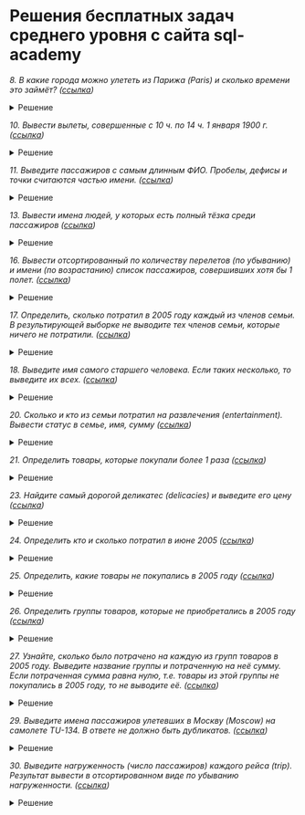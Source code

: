# Решения бесплатных задач среднего уровня с сайта sql-academy 

*8. В какие города можно улететь из Парижа (Paris) и сколько времени это займёт? ([ссылка](https://sql-academy.org/ru/trainer/tasks/8))*

<details>
<summary>Решение</summary>

``` sql
SELECT town_to,
	TIMEDIFF(time_in, time_out) AS flight_time
FROM trip
WHERE town_from = 'Paris';
```
</details>

*10. Вывести вылеты, совершенные с 10 ч. по 14 ч. 1 января 1900 г. ([ссылка](https://sql-academy.org/ru/trainer/tasks/10))*

<details>
<summary>Решение</summary>

``` sql
SELECT *
FROM trip
WHERE time_out BETWEEN '1900-01-01 10:00:00' AND '1900-01-01 14:00:00'
```
</details>

*11. Выведите пассажиров с самым длинным ФИО. Пробелы, дефисы и точки считаются частью имени. ([ссылка](https://sql-academy.org/ru/trainer/tasks/11))*

<details>
<summary>Решение</summary>

``` sql
SELECT name
FROM passenger
WHERE LENGTH(name) = (
		SELECT max(LENGTH(name))
		FROM passenger
	);
```
</details>

*13. Вывести имена людей, у которых есть полный тёзка среди пассажиров ([ссылка](https://sql-academy.org/ru/trainer/tasks/13))*

<details>
<summary>Решение</summary>

``` sql
SELECT name
FROM Passenger
GROUP BY name
HAVING COUNT(name) > 1;
```
</details>

*16. Вывести отсортированный по количеству перелетов (по убыванию) и имени (по возрастанию) список пассажиров, совершивших хотя бы 1 полет. ([ссылка](https://sql-academy.org/ru/trainer/tasks/16))*

<details>
<summary>Решение</summary>

``` sql
SELECT name,
	COUNT(passenger) AS COUNT
FROM Passenger p
	LEFT JOIN Pass_in_trip pit ON pit.passenger = p.id
GROUP BY p.id
HAVING COUNT(passenger) >= 1
ORDER BY 2 DESC,
	1
```
</details>

*17. Определить, сколько потратил в 2005 году каждый из членов семьи. В результирующей выборке не выводите тех членов семьи, которые ничего не потратили. ([ссылка](https://sql-academy.org/ru/trainer/tasks/17))*

<details>
<summary>Решение</summary>

``` sql
SELECT member_name,
	STATUS,
	sum(amount * unit_price) AS 'costs'
FROM FamilyMembers
	JOIN Payments ON FamilyMembers.member_id = Payments.family_member
WHERE YEAR(date) = 2005
GROUP BY member_name,
	STATUS;
```
</details>

*18. Выведите имя самого старшего человека. Если таких несколько, то выведите их всех. ([ссылка](https://sql-academy.org/ru/trainer/tasks/18))*

<details>
<summary>Решение</summary>

``` sql
SELECT member_name
FROM FamilyMembers
WHERE birthday = (
		SELECT min(birthday)
		FROM FamilyMembers
	);
```
</details>

*20. Сколько и кто из семьи потратил на развлечения (entertainment). Вывести статус в семье, имя, сумму ([ссылка](https://sql-academy.org/ru/trainer/tasks/20))*

<details>
<summary>Решение</summary>

``` sql
SELECT STATUS,
	member_name,
	sum(amount * unit_price) AS costs
FROM FamilyMembers
	JOIN Payments ON FamilyMembers.member_id = Payments.family_member
	JOIN Goods ON Payments.good = Goods.good_id
	JOIN GoodTypes ON Goods.type = GoodTypes.good_type_id
WHERE good_type_name = 'entertainment'
GROUP BY STATUS,
	member_name;
```
</details>

*21. Определить товары, которые покупали более 1 раза ([ссылка](https://sql-academy.org/ru/trainer/tasks/21))*

<details>
<summary>Решение</summary>

``` sql
SELECT good_name
FROM Goods
	JOIN Payments ON Goods.good_id = Payments.good
GROUP BY good
HAVING COUNT(good) > 1;
```
</details>

*23. Найдите самый дорогой деликатес (delicacies) и выведите его цену ([ссылка](https://sql-academy.org/ru/trainer/tasks/23))*

<details>
<summary>Решение</summary>

``` sql
SELECT good_name,
	unit_price
FROM GoodTypes
	INNER JOIN Goods ON good_type_id = TYPE
	INNER JOIN Payments ON good_id = good
WHERE good_type_name = 'delicacies'
ORDER BY unit_price DESC
LIMIT 1
```
</details>

*24. Определить кто и сколько потратил в июне 2005 ([ссылка](https://sql-academy.org/ru/trainer/tasks/24))*

<details>
<summary>Решение</summary>

``` sql
SELECT member_name,
	SUM(amount * unit_price) AS costs
FROM FamilyMembers
	INNER JOIN Payments ON member_id = family_member
WHERE YEAR(date) = 2005
	AND MONTH(date) = 06
GROUP BY member_name
```
</details>

*25. Определить, какие товары не покупались в 2005 году ([ссылка](https://sql-academy.org/ru/trainer/tasks/25))*

<details>
<summary>Решение</summary>

``` sql
SELECT good_name
FROM Goods
WHERE good_name NOT IN (
		SELECT DISTINCT good_name
		FROM Goods
			INNER JOIN Payments ON good_id = good
		WHERE YEAR(date) = 2005
	)
```
</details>

*26. Определить группы товаров, которые не приобретались в 2005 году ([ссылка](https://sql-academy.org/ru/trainer/tasks/26))*

<details>
<summary>Решение</summary>

``` sql
SELECT good_type_name
FROM GoodTypes
WHERE good_type_name NOT IN (
		SELECT DISTINCT gt.good_type_name
		FROM payments p
			JOIN goods g ON p.good = g.good_id
			JOIN GoodTypes gt ON g.type = gt.good_type_id
		WHERE year(p.date) = '2005'
	)
```
</details>

*27. Узнайте, сколько было потрачено на каждую из групп товаров в 2005 году. Выведите название группы и потраченную на неё сумму. Если потраченная сумма равна нулю, т.е. товары из этой группы не покупались в 2005 году, то не выводите её. ([ссылка](https://sql-academy.org/ru/trainer/tasks/27))*

<details>
<summary>Решение</summary>

``` sql
SELECT gt.good_type_name,
	sum(amount * unit_price) AS costs
FROM payments p
	JOIN goods g ON p.good = g.good_id
	JOIN GoodTypes gt ON g.type = gt.good_type_id
WHERE year(p.date) = '2005'
GROUP BY 1
```
</details>

*29. Выведите имена пассажиров улетевших в Москву (Moscow) на самолете TU-134. В ответе не должно быть дубликатов. ([ссылка](https://sql-academy.org/ru/trainer/tasks/29))*

<details>
<summary>Решение</summary>

``` sql
SELECT DISTINCT name
FROM Passenger
	JOIN Pass_in_trip ON Passenger.id = Pass_in_trip.passenger
	JOIN Trip ON Pass_in_trip.trip = Trip.id
WHERE town_to = 'Moscow'
	AND plane = 'TU-134';
```
</details>

*30. Выведите нагруженность (число пассажиров) каждого рейса (trip). Результат вывести в отсортированном виде по убыванию нагруженности. ([ссылка](https://sql-academy.org/ru/trainer/tasks/30))*

<details>
<summary>Решение</summary>

``` sql
SELECT trip,
	COUNT(passenger) AS COUNT
FROM Pass_in_trip
GROUP BY trip
ORDER BY COUNT DESC
```
</details>
